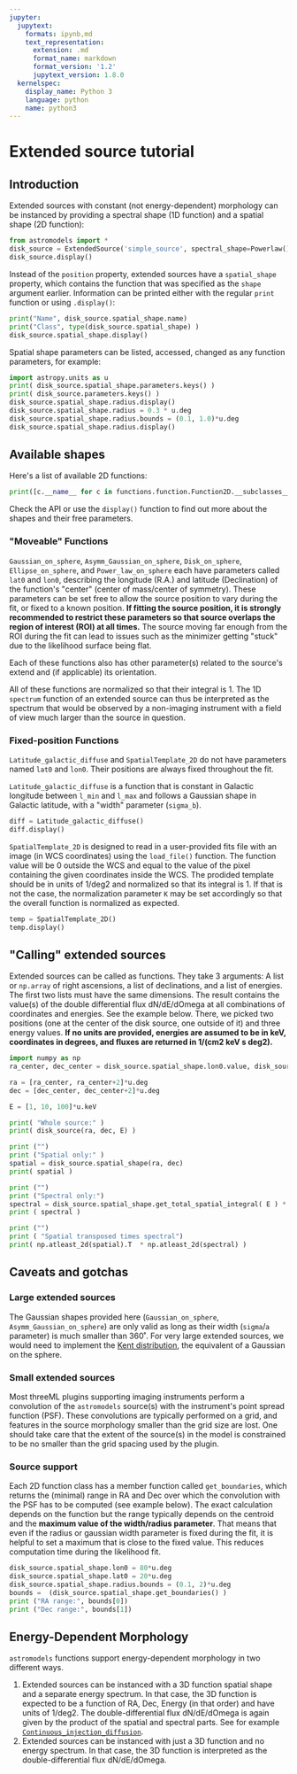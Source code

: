 ```yaml
---
jupyter:
  jupytext:
    formats: ipynb,md
    text_representation:
      extension: .md
      format_name: markdown
      format_version: '1.2'
      jupytext_version: 1.8.0
  kernelspec:
    display_name: Python 3
    language: python
    name: python3
---
```


# Extended source tutorial


## Introduction

Extended sources with constant (not energy-dependent) morphology can be instanced by providing a spectral shape (1D function) and a spatial shape (2D function):

```python
from astromodels import *
disk_source = ExtendedSource('simple_source', spectral_shape=Powerlaw(), spatial_shape = Disk_on_sphere() )
disk_source.display()
```

Instead of the `position` property, extended sources have a `spatial_shape` property, which contains the function that was specified as the `shape` argument earlier. Information can be printed either with the regular `print` function or using `.display()`:

```python
print("Name", disk_source.spatial_shape.name)
print("Class", type(disk_source.spatial_shape) )
disk_source.spatial_shape.display()
```

Spatial shape parameters can be listed, accessed, changed as any function parameters, for example:

```python
import astropy.units as u
print( disk_source.spatial_shape.parameters.keys() )
print( disk_source.parameters.keys() )
disk_source.spatial_shape.radius.display()
disk_source.spatial_shape.radius = 0.3 * u.deg
disk_source.spatial_shape.radius.bounds = (0.1, 1.0)*u.deg
disk_source.spatial_shape.radius.display()

```

## Available shapes


Here's a list of available 2D functions:

```python
print([c.__name__ for c in functions.function.Function2D.__subclasses__()])
```

Check the API or use the `display()` function to find out more about the shapes and their free parameters. 


### "Moveable" Functions

`Gaussian_on_sphere`, `Asymm_Gaussian_on_sphere`, `Disk_on_sphere`, `Ellipse_on_sphere`, and `Power_law_on_sphere` each have parameters called `lat0` and `lon0`, describing the longitude (R.A.) and latitude (Declination) of the function's "center" (center of mass/center of symmetry). These parameters can be set free to allow the source position to vary during the fit, or fixed to a known position. **If fitting the source position, it is strongly recommended to restrict these parameters so that source overlaps the region of interest (ROI) at all times.** The source moving far enough from the ROI during the fit can lead to issues such as the minimizer getting "stuck" due to the likelihood surface being flat.

Each of these functions also has other parameter(s) related to the source's extend and (if applicable) its orientation. 

All of these functions are normalized so that their integral is 1. The 1D `spectrum` function of an extended source can thus be interpreted as the spectrum that would be observed by a non-imaging instrument with a field of view much larger than the source in question.



### Fixed-position Functions

`Latitude_galactic_diffuse` and `SpatialTemplate_2D` do not have parameters named `lat0` and `lon0`. Their positions are always fixed throughout the fit. 

`Latitude_galactic_diffuse` is a function that is constant in Galactic longitude between `l_min` and `l_max` and follows a Gaussian shape in Galactic latitude, with a "width" parameter (`sigma_b`). 

```python
diff = Latitude_galactic_diffuse()
diff.display()
```

`SpatialTemplate_2D` is designed to read in a user-provided fits file with an image (in WCS coordinates) using the `load_file()` function. The function value will be 0 outside the WCS and equal to the value of the pixel containing the given coordinates inside the WCS. The prodided template should be in units of 1/deg2 and normalized so that its integral is 1. If that is not the case, the normalization parameter `K` may be set accordingly so that the overall function is normalized as expected.

```python
temp = SpatialTemplate_2D()
temp.display()
```

## "Calling" extended sources

Extended sources can be called as functions. They take 3 arguments: A list or `np.array` of right ascensions, a list of declinations, and a list of energies. The first two lists must have the same dimensions. The result contains the value(s) of the double differential flux dN/dE/dOmega at all combinations of coordinates and energies. See the example below. There, we picked two positions (one at the center of the disk source, one outside of it) and three energy values. **If no units are provided, energies are assumed to be in keV, coordinates in degrees, and fluxes are returned in 1/(cm2 keV s deg2).**

```python
import numpy as np
ra_center, dec_center = disk_source.spatial_shape.lon0.value, disk_source.spatial_shape.lat0.value

ra = [ra_center, ra_center+2]*u.deg
dec = [dec_center, dec_center+2]*u.deg

E = [1, 10, 100]*u.keV

print( "Whole source:" )
print( disk_source(ra, dec, E) )

print ("")
print ("Spatial only:" )
spatial = disk_source.spatial_shape(ra, dec)
print( spatial )

print ("")
print ("Spectral only:")
spectral = disk_source.spatial_shape.get_total_spatial_integral( E ) * disk_source.spectrum.main.shape( E )
print ( spectral ) 

print ("")
print ( "Spatial transposed times spectral")
print( np.atleast_2d(spatial).T  * np.atleast_2d(spectral) )
```

## Caveats and gotchas

### Large extended sources

The Gaussian shapes provided here (`Gaussian_on_sphere`, `Asymm_Gaussian_on_sphere`) are only valid as long as their width (`sigma`/`a` parameter) is much smaller than 360˚. For very large extended sources, we would need to implement the [Kent distribution](https://en.wikipedia.org/wiki/Kent_distribution), the equivalent of a Gaussian on the sphere. 

### Small extended sources

Most threeML plugins supporting imaging instruments perform a convolution of the `astromodels` source(s) with the instrument's point spread function (PSF). These convolutions are typically performed on a grid, and features in the source morphology smaller than the grid size are lost. One should take care that the extent of the source(s) in the model is constrained to be no smaller than the grid spacing used by the plugin.

### Source support

Each 2D function class has a member function called `get_boundaries`, which returns the (minimal) range in RA and Dec over which the convolution with the PSF has to be computed (see example below). The exact calculation depends on the function but the range typically depends on the centroid and the **maximum value of the width/radius parameter**. That means that even if the radius or gaussian width parameter is fixed during the fit, it is helpful to set a maximum that is close to the fixed value. This reduces computation time during the likelihood fit. 

```python
disk_source.spatial_shape.lon0 = 80*u.deg
disk_source.spatial_shape.lat0 = 20*u.deg
disk_source.spatial_shape.radius.bounds = (0.1, 2)*u.deg
bounds =  (disk_source.spatial_shape.get_boundaries() )
print ("RA range:", bounds[0])
print ("Dec range:", bounds[1])
```

## Energy-Dependent Morphology

`astromodels` functions support energy-dependent morphology in two different ways. 

1. Extended sources can be instanced with a 3D function spatial shape and a separate energy spectrum. In that case, the 3D function is expected to be a function of RA, Dec, Energy (in that order) and have units of 1/deg2. The double-differential flux dN/dE/dOmega is again given by the product of the spatial and spectral parts. See for example [`Continuous_injection_diffusion`](https:link).
2. Extended sources can be instanced with just a 3D function and no energy spectrum. In that case, the 3D function is interpreted as the double-differential flux dN/dE/dOmega.

```python

```
